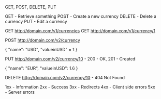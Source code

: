 GET, POST, DELETE, PUT

GET - Retrieve something
POST - Create a new currency
DELETE - Delete a currency
PUT - Edit a currency

GET http://domain.com/v1/currencies
GET http://domain.com/v1/currency/1

POST http://domain.com/v2/currency

{
    "name": "USD",
    "valueinUSD" = 1 
}

PUT http://domain.com/v2/currency/10 - 200 - OK, 201 - Created

{
    "name": "EUR",
    "valueinUSD": 1.6
}

DELETE http://domain.com/v2/currency/10 - 404 Not Found

1xx - Information
2xx - Success
3xx - Redirects
4xx - Client side errors
5xx - Server errors

